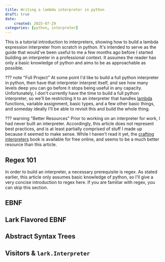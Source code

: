 ```yaml
---
title: Writing a lambda interpreter in python
draft: true
date:
    created: 2025-07-29
categories: [python, interpreter]
---
```


This is a tutorial introduction to interpreters, showing how to build a lambda expression interpreter from scratch in python. It's intended to serve as the guide that would've been useful to me a few months ago before I started building an interpreter in a professional context. It assumes the reader has only a basic knowledge of python and aims to be as approachable as possible.

<!-- more -->

??? note "Full Project"
    At some point I'd like to build a full python interpreter in python, then have that interpreter interpret itself, and see how many levels deep you can go before it stops being useful in any capacity. Unfortunately, I don't currently have the time to build a full python interpreter, so we'll be restricting it to an interpreter that handles [lambda](https://en.wikipedia.org/wiki/Anonymous_function) functions, variable assignment, basic types, and a few other basic things, and someday ideally I'll be able to revisit this and build the whole thing.

??? warning "Better Resources"
    Prior to working on an interpreter for work, I had never built an interpreter. Accordingly, this article does not represent best practices, and is at least partially comprised of stuff I made up because it seemed to make sense. While I haven't read it yet, the [crafting interpreters](https://craftinginterpreters.com/contents.html) book is available for free online, and seems to be a much better resource than this article.

## Regex 101

In order to build an interpreter, a necessary prerequisite is regex. As stated earlier, this article only assumes basic knowledge of python, so I'll give a very concise introduction to regex here. If you are familiar with regex, you can skip this section.

## EBNF

## Lark Flavored EBNF

## Abstract Syntax Trees

## Visitors & `lark.Interpreter`